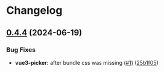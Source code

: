# Changelog

## [0.4.4](https://github.com/tzuyi0817/vue-componet-library/compare/6b1558a9b0de1202d3c306ebd808836e65f65f06...v0.4.4) (2024-06-19)

### Bug Fixes

- **vue3-picker:** after bundle css was missing ([#1](https://github.com/tzuyi0817/vue3-picker/issues/1)) ([25b1f05](https://github.com/tzuyi0817/vue3-picker/commit/25b1f05078cd04476252ddd011ea483774dc0fc4))
